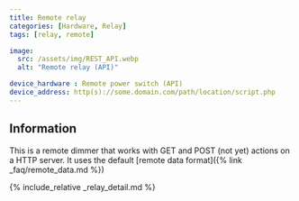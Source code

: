 ```yaml
---
title: Remote relay
categories: [Hardware, Relay]
tags: [relay, remote]

image:
  src: /assets/img/REST_API.webp
  alt: "Remote relay (API)"

device_hardware : Remote power switch (API)
device_address: http(s)://some.domain.com/path/location/script.php
---
```


## Information
This is a remote dimmer that works with GET and POST (not yet) actions on a HTTP server. It uses the default [remote data format]({% link _faq/remote_data.md %})

{% include_relative _relay_detail.md %}